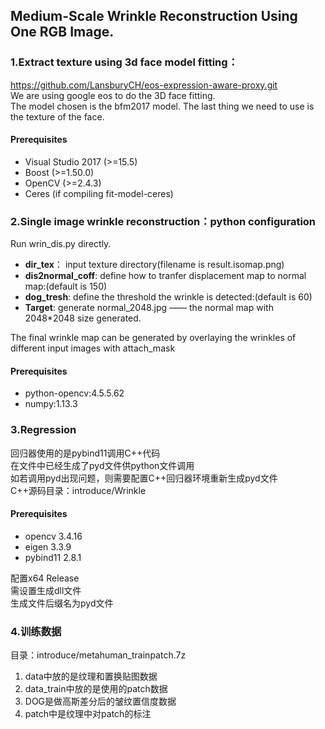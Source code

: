 ## Medium-Scale Wrinkle Reconstruction Using One RGB Image.   
### 1.Extract texture using 3d face model fitting：  
https://github.com/LansburyCH/eos-expression-aware-proxy.git  
We are using google eos to do the 3D face fitting.  
The model chosen is the bfm2017 model.
The last thing we need to use is the texture of the face.  
#### Prerequisites
+ Visual Studio 2017 (>=15.5)  
+ Boost (>=1.50.0)  
+ OpenCV (>=2.4.3)  
+ Ceres (if compiling fit-model-ceres)  

### 2.Single image wrinkle reconstruction：python configuration
Run wrin_dis.py directly.  
  
+ **dir_tex**： input texture directory(filename is result.isomap.png)  
+ **dis2normal_coff**:  define how to tranfer displacement map to normal map:(default is 150)  
+ **dog_tresh**:  define the threshold the wrinkle is detected:(default is 60)  
+ **Target**:  generate normal_2048.jpg —— the normal map with 2048*2048 size generated.  
  
The final wrinkle map can be generated by overlaying the wrinkles of different input images with attach_mask  
#### Prerequisites    
+ python-opencv:4.5.5.62  
+ numpy:1.13.3  

### 3.Regression   
回归器使用的是pybind11调用C++代码  
在文件中已经生成了pyd文件供python文件调用  
如若调用pyd出现问题，则需要配置C++回归器环境重新生成pyd文件  
C++源码目录：introduce/Wrinkle
#### Prerequisites    
+ opencv 3.4.16  
+ eigen 3.3.9  
+ pybind11 2.8.1  

配置x64 Release  
需设置生成dll文件  
生成文件后缀名为pyd文件  

### 4.训练数据  
目录：introduce/metahuman_trainpatch.7z  
1. data中放的是纹理和置换贴图数据  
2. data_train中放的是使用的patch数据  
3. DOG是做高斯差分后的皱纹置信度数据  
4. patch中是纹理中对patch的标注  
